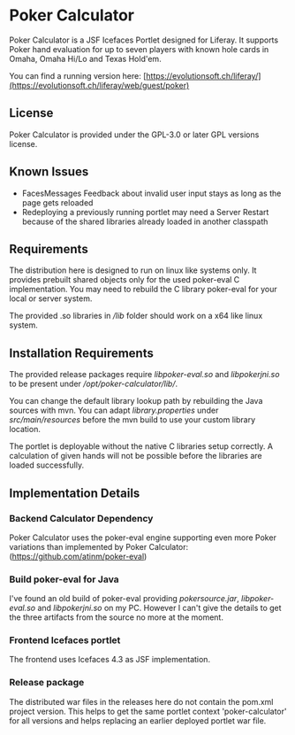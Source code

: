 # Poker Calculator

Poker Calculator is a JSF Icefaces Portlet designed for Liferay.
It supports Poker hand evaluation for up to seven players with known hole cards in Omaha, Omaha Hi/Lo and Texas Hold'em.

You can find a running version here: [https://evolutionsoft.ch/liferay/](https://evolutionsoft.ch/liferay/web/guest/poker)

## License

Poker Calculator is provided under the GPL-3.0 or later GPL versions license.


## Known Issues

* FacesMessages Feedback about invalid user input stays as long as the page gets reloaded
* Redeploying a previously running portlet may need a Server Restart because of the shared libraries already loaded in another classpath


## Requirements

The distribution here is designed to run on linux like systems only. It provides prebuilt shared objects only for the used poker-eval C implementation.
You may need to rebuild the C library poker-eval for your local or server system.

The provided .so libraries in */lib* folder should work on a x64 like linux system.


## Installation Requirements

The provided release packages require *libpoker-eval.so* and *libpokerjni.so* to be present under */opt/poker-calculator/lib/*.

You can change the default library lookup path by rebuilding the Java sources with mvn. You can adapt *library.properties* under *src/main/resources* before the mvn build to use your custom library location.

The portlet is deployable without the native C libraries setup correctly. A calculation of given hands will not be possible before the libraries are loaded successfully. 

## Implementation Details

### Backend Calculator Dependency

Poker Calculator uses the poker-eval engine supporting even more Poker variations than implemented by Poker Calculator: (https://github.com/atinm/poker-eval)

### Build poker-eval for Java

I've found an old build of poker-eval providing *pokersource.jar*, *libpoker-eval.so* and *libpokerjni.so* on my PC.
However I can't give the details to get the three artifacts from the source no more at the moment.

### Frontend Icefaces portlet

The frontend uses Icefaces 4.3 as JSF implementation.

### Release package

The distributed war files in the releases here do not contain the pom.xml project version. This helps to get the same portlet context 'poker-calculator' for all versions and helps replacing an earlier deployed portlet war file.
